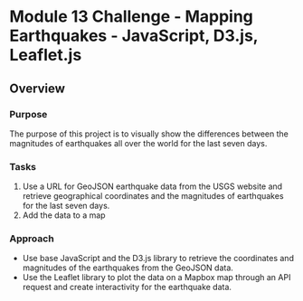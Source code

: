 # Module 13 Challenge - Mapping Earthquakes - JavaScript, D3.js, Leaflet.js

## Overview



### Purpose

The purpose of this project is to visually show the differences between the
magnitudes of earthquakes all over the world for the last seven days.

### Tasks

1. Use a URL for GeoJSON earthquake data from the USGS website and retrieve
geographical coordinates and the magnitudes of earthquakes for the last seven days.
2. Add the data to a map

### Approach

- Use base JavaScript and the D3.js library to retrieve the coordinates and
magnitudes of the earthquakes from the GeoJSON data.
- Use the Leaflet library to plot the data on a Mapbox map through an API
request and create interactivity for the earthquake data.
